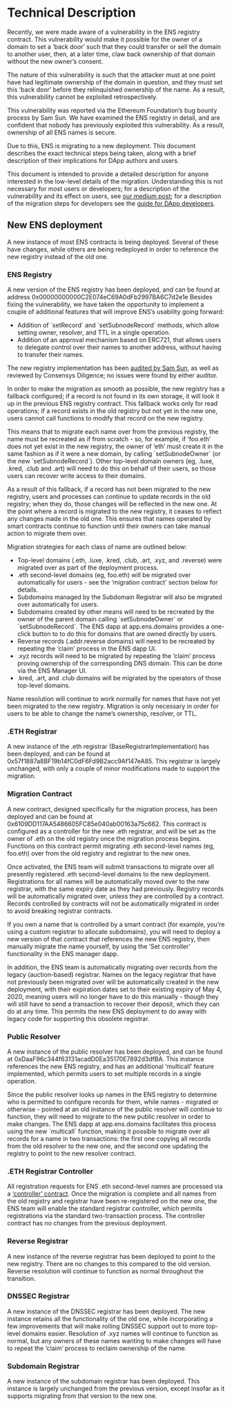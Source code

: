 # Technical Description

Recently, we were made aware of a vulnerability in the ENS registry contract. This vulnerability would make it possible for the owner of a domain to set a ‘back door’ such that they could transfer or sell the domain to another user, then, at a later time, claw back ownership of that domain without the new owner’s consent.

The nature of this vulnerability is such that the attacker must at one point have had legitimate ownership of the domain in question, and they must set this ‘back door’ before they relinquished ownership of the name. As a result, this vulnerability cannot be exploited retrospectively.

This vulnerability was reported via the Ethereum Foundation’s bug bounty process by Sam Sun. We have examined the ENS registry in detail, and are confident that nobody has previously exploited this vulnerability. As a result, ownership of all ENS names is secure.

Due to this, ENS is migrating to a new deployment. This document describes the exact technical steps being taken, along with a brief description of their implications for DApp authors and users.

This document is intended to provide a detailed description for anyone interested in the low-level details of the migration. Understanding this is not necessary for most users or developers; for a description of the vulnerability and its effect on users, see [our medium post](https://medium.com/the-ethereum-name-service/ens-registry-migration-bug-fix-new-features-64379193a5a); for a description of the migration steps for developers see the [guide for DApp developers](guide-for-dapp-developers.md).

## New ENS deployment

A new instance of most ENS contracts is being deployed. Several of these have changes, while others are being redeployed in order to reference the new registry instead of the old one.

### ENS Registry

A new version of the ENS registry has been deployed, and can be found at address 0x00000000000C2E074eC69A0dFb2997BA6C7d2e1e Besides fixing the vulnerability, we have taken the opportunity to implement a couple of additional features that will improve ENS’s usability going forward:

* Addition of \`setRecord\` and \`setSubnodeRecord\` methods, which allow setting owner, resolver, and TTL in a single operation.
* Addition of an approval mechanism based on ERC721, that allows users to delegate control over their names to another address, without having to transfer their names.

The new registry implementation has been [audited by Sam Sun](https://gist.github.com/samczsun/2f0a2e266191042baada48c5407d8986), as well as reviewed by Consensys Diligence; no issues were found by either auditor.

In order to make the migration as smooth as possible, the new registry has a fallback configured; if a record is not found in its own storage, it will look it up in the previous ENS registry contract. This fallback works only for read operations; if a record exists in the old registry but not yet in the new one, users cannot call functions to modify that record on the new registry.

This means that to migrate each name over from the previous registry, the name must be recreated as if from scratch - so, for example, if ‘foo.eth’ does not yet exist in the new registry, the owner of ‘eth’ must create it in the same fashion as if it were a new domain, by calling \`setSubnodeOwner\` \(or the new \`setSubnodeRecord\`\). Other top-level domain owners \(eg, .luxe, .kred, .club and .art\) will need to do this on behalf of their users, so those users can recover write access to their domains.

As a result of this fallback, if a record has not been migrated to the new registry, users and processes can continue to update records in the old registry; when they do, those changes will be reflected in the new one. At the point where a record is migrated to the new registry, it ceases to reflect any changes made in the old one. This ensures that names operated by smart contracts continue to function until their owners can take manual action to migrate them over.

Migration strategies for each class of name are outlined below:

* Top-level domains \(.eth, .luxe, .kred, .club, .art, .xyz, and .reverse\) were migrated over as part of the deployment process.
* .eth second-level domains \(eg, foo.eth\) will be migrated over automatically for users - see the ‘migration contract’ section below for details.
* Subdomains managed by the Subdomain Registrar will also be migrated over automatically for users.
* Subdomains created by other means will need to be recreated by the owner of the parent domain calling \`setSubnodeOwner\` or \`setSubnodeRecord\`. The ENS dapp at app.ens.domains provides a one-click button to to do this for domains that are owned directly by users.
* Reverse records \(.addr.reverse domains\) will need to be recreated by repeating the ‘claim’ process in the ENS dapp UI.
* .xyz records will need to be migrated by repeating the ‘claim’ process proving ownership of the corresponding DNS domain. This can be done via the ENS Manager UI.
* .kred, .art, and .club domains will be migrated by the operators of those top-level domains.

Name resolution will continue to work normally for names that have not yet been migrated to the new registry. Migration is only necessary in order for users to be able to change the name’s ownership, resolver, or TTL.

### .ETH Registrar

A new instance of the .eth registrar \(BaseRegistrarImplementation\) has been deployed, and can be found at 0x57f1887a8BF19b14fC0dF6Fd9B2acc9Af147eA85. This registrar is largely unchanged, with only a couple of minor modifications made to support the migration.

### Migration Contract

A new contract, designed specifically for the migration process, has been deployed and can be found at 0x6109DD117AA5486605FC85e040ab00163a75c662. This contract is configured as a controller for the new .eth registrar, and will be set as the owner of .eth on the old registry once the migration process begins. Functions on this contract permit migrating .eth second-level names \(eg, foo.eth\) over from the old registry and registrar to the new ones.

Once activated, the ENS team will submit transactions to migrate over all presently registered .eth second-level domains to the new deployment. Registrations for all names will be automatically moved over to the new registrar, with the same expiry date as they had previously. Registry records will be automatically migrated over, unless they are controlled by a contract. Records controlled by contracts will not be automatically migrated in order to avoid breaking registrar contracts.

If you own a name that is controlled by a smart contract \(for example, you’re using a custom registrar to allocate subdomains\), you will need to deploy a new version of that contract that references the new ENS registry, then manually migrate the name yourself, by using the ‘Set controller’ functionality in the ENS manager dapp.

In addition, the ENS team is automatically migrating over records from the legacy \(auction-based\) registrar. Names on the legacy registrar that have not previously been migrated over will be automatically created in the new deployment, with their expiration dates set to their existing expiry of May 4, 2020, meaning users will no longer have to do this manually - though they will still have to send a transaction to recover their deposit, which they can do at any time. This permits the new ENS deployment to do away with legacy code for supporting this obsolete registrar.

### Public Resolver

A new instance of the public resolver has been deployed, and can be found at 0xDaaF96c344f63131acadD0Ea35170E7892d3dfBA. This instance references the new ENS registry, and has an additional ‘multicall’ feature implemented, which permits users to set multiple records in a single operation.

Since the public resolver looks up names in the ENS registry to determine who is permitted to configure records for them, while names - migrated or otherwise - pointed at an old instance of the public resolver will continue to function, they will need to migrate to the new public resolver in order to make changes. The ENS dapp at app.ens.domains facilitates this process using the new \`multicall\` function, making it possible to migrate over all records for a name in two transactions: the first one copying all records from the old resolver to the new one, and the second one updating the registry to point to the new resolver contract.

### .ETH Registrar Controller

All registration requests for ENS .eth second-level names are processed via a [‘controller’ contract](https://docs.ens.domains/contract-api-reference/.eth-permanent-registrar/controller). Once the migration is complete and all names from the old registry and registrar have been re-registered on the new one, the ENS team will enable the standard registrar controller, which permits registrations via the standard two-transaction process. The controller contract has no changes from the previous deployment.

### Reverse Registrar

A new instance of the reverse registrar has been deployed to point to the new registry. There are no changes to this compared to the old version. Reverse resolution will continue to function as normal throughout the transition.

### DNSSEC Registrar

A new instance of the DNSSEC registrar has been deployed. The new instance retains all the functionality of the old one, while incorporating a few improvements that will make rolling DNSSEC support out to more top-level domains easier. Resolution of .xyz names will continue to function as normal, but any owners of these names wanting to make changes will have to repeat the ‘claim’ process to reclaim ownership of the name.

### Subdomain Registrar

A new instance of the subdomain registrar has been deployed. This instance is largely unchanged from the previous version, except insofar as it supports migrating from that version to the new one.

